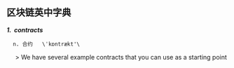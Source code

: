 区块链英中字典
-------------------------------
***1.  contracts***

      n. 合约   \ˈkɒntrækt'\

      > We have several example contracts that you can use as a starting point


